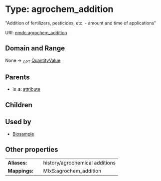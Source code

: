
# Type: agrochem_addition


"Addition of fertilizers, pesticides, etc. - amount and time of applications"

URI: [nmdc:agrochem_addition](https://microbiomedata/meta/agrochem_addition)


## Domain and Range

None ->  <sub>OPT</sub> [QuantityValue](QuantityValue.md)

## Parents

 *  is_a: [attribute](attribute.md)

## Children


## Used by

 * [Biosample](Biosample.md)

## Other properties

|  |  |  |
| --- | --- | --- |
| **Aliases:** | | history/agrochemical additions |
| **Mappings:** | | MIxS:agrochem_addition |

